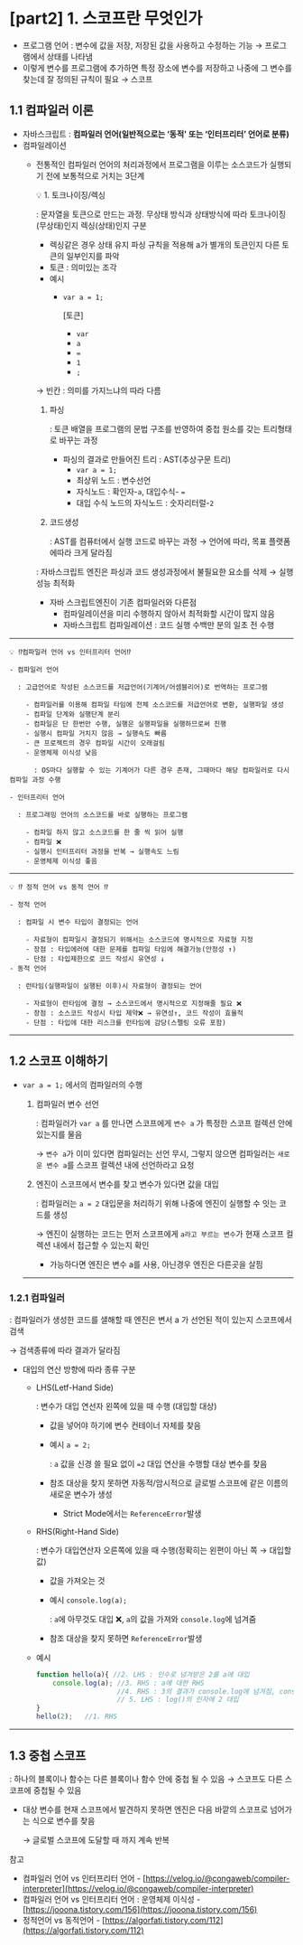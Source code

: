 # [part2] 1. 스코프란 무엇인가

- 프로그램 언어 : 변수에 값을 저장, 저장된 값을 사용하고 수정하는 기능 → 프로그램에서 상태를 나타냄
- 이렇게 변수를 프로그램에 추가하면 특정 장소에 변수를 저장하고 나중에 그 변수를 찾는데 잘 정의된 규칙이 필요 → 스코프

## 1.1 컴파일러 이론

- 자바스크립트 : **컴파일러 언어(**일반적으로는 **‘동적'** 또는 **‘인터프리터’ 언어**로 분류**)**
- 컴파일레이션
    - 전통적인 컴파일러 언어의 처리과정에서 프로그램을 이루는 소스코드가 실행되기 전에 보통적으로 거치는 3단계

        <aside>
        💡 1. 토크나이징/렉싱

      : 문자열을 토큰으로 만드는 과정. 무상태 방식과 상태방식에 따라 토크나이징(무상태)인지 렉싱(상태)인지 구분

        - 렉싱같은 경우 상태 유지 파싱 규칙을 적용해 a가 별개의 토큰인지 다른 토큰의 일부인지를 파악
        - 토큰 : 의미있는 조각
        - 예시
            - `var a = 1;`

              [토큰]

                - `var`
                - `a`
                - `=`
                - `1`
                - `;`

      → 빈칸 : 의미를 가지느냐의 따라 다름

        1. 파싱

           : 토큰 배열을 프로그램의 문법 구조를 반영하여 중첩 원소를 갖는 트리형태로 바꾸는 과정

            - 파싱의 결과로 만들어진 트리 : AST(추상구문 트리)
                - `var a = 1;`
                - 최상위 노드 : 변수선언
                - 자식노드 : 확인자-`a`, 대입수식- `=`
                - 대입 수식 노드의 자식노드 : 숫자리터럴-`2`
        2. 코드생성

           : AST를 컴퓨터에서 실행 코드로 바꾸는 과정 → 언어에 따라, 목표 플랫폼에따라 크게 달라짐

        </aside>

      : 자바스크립트 엔진은 파싱과 코드 생성과정에서 불필요한 요소를 삭제 → 실행 성능 최적화

        - 자바 스크립트엔진이 기존 컴파일러와 다른점
            - 컴파일레이션을 미리 수행하지 않아서 최적화할 시간이 많지 않음
            - 자바스크립트 컴파일레이션 : 코드 실행 수백만 분의 일초 전 수행
---
    💡 ⁉️컴파일러 언어 vs 인터프리터 언어⁉️

    - 컴파일러 언어

      : 고급언어로 작성된 소스코드를 저급언어(기계어/어셈블리어)로 번역하는 프로그램

        - 컴파일러를 이용해 컴파일 타임에 전체 소스코드를 저급언어로 변환, 실행파일 생성
        - 컴파일 단계와 실행단계 분리
        - 컴파일은 단 한번만 수행, 실행은 실행파일을 실행하므로써 진행
        - 실행시 컴파일 거치지 않음 → 실행속도 빠름
        - 큰 프로젝트의 경우 컴파일 시간이 오래걸림
        - 운영체제 이식성 낮음

          : OS마다 실행할 수 있는 기계어가 다른 경우 존재, 그때마다 해당 컴파일러로 다시 컴파일 과정 수행

    - 인터프리터 언어

      : 프로그래밍 언어의 소스코드를 바로 실행하는 프로그램

        - 컴파일 하지 않고 소스코드를 한 줄 씩 읽어 실행
        - 컴파일 ❌
        - 실행시 인터프리터 과정을 반복 → 실행속도 느림
        - 운영체제 이식성 좋음

 ---
    💡 ⁉️ 정적 언어 vs 동적 언어 ⁉️

    - 정적 언어

      : 컴파일 시 변수 타입이 결정되는 언어

        - 자료형이 컴파일시 결정되기 위해서는 소스코드에 명시적으로 자료형 지정
        - 장점 : 타입에러에 대한 문제를 컴파일 타임에 해결가능(안정성 ↑)
        - 단점 : 타입제한으로 코드 작성시 유연성 ↓
    - 동적 언어

      : 런타임(실행파일이 실행된 이후)시 자료형이 결정되는 언어

        - 자료형이 런타임에 결정 → 소스코드에서 명시적으로 지정해줄 필요 ❌
        - 장점 : 소스코드 작성시 타입 제약❌ → 유연성↑, 코드 작성이 효율적
        - 단점 : 타입에 대한 리스크를 런타임에 감당(스펠링 오류 포함)


---

## 1.2 스코프 이해하기

- `var a = 1;` 에서의 컴파일러의 수행
    1. 컴파일러 변수 선언

       : 컴파일러가 `var a` 를 만나면 스코프에게 `변수 a` 가 특정한 스코프 컬렉션 안에 있는지를 물음

       → `변수 a`가 이미 있다면 컴파일러는 선언 무시, 그렇지 않으면 컴파일러는 `새로운 변수 a`를 스코프 컬렉션 내에 선언하라고 요청

    2. 엔진이 스코프에서 변수를 찾고 변수가 있다면 값을 대입

       : 컴파일러는 `a = 2` 대입문을 처리하기 위해 나중에 엔진이 실행할 수 잇는 코드를 생성

       → 엔진이 실행하는 코드는 먼저 스코프에게 `a라고 부르는 변수`가 현재 스코프 컬렉션 내에서 접근할 수 있는지 확인

        - 가능하다면 엔진은 변수 a를 사용, 아닌경우 엔진은 다른곳을 살핌

    ---


### 1.2.1 컴파일러

: 컴파일러가 생성한 코드를 샐해할 때 엔진은 변서 a 가 선언된 적이 있는지 스코프에서 검색

→ 검색종류에 따라 결과가 달라짐

- 대입의 연산 방향에 따라 종류 구분
    - LHS(Letf-Hand Side)

      : 변수가 대입 연선자 왼쪽에 있을 때 수행 (대입할 대상)

        - 값을 넣어야 하기에 변수 컨테이너 자체를 찾음
        - 예시 `a = 2;`

          : `a` 값을 신경 쓸 필요 없이 `=2` 대입 연산을 수행할 대상 변수를 찾음

        - 참조 대상을 찾지 못하면 자동적/암시적으로 글로벌 스코프에 같은 이름의 새로운 변수가 생성
            - Strict Mode에서는 `ReferenceError`발생
    - RHS(Right-Hand Side)

      : 변수가 대입연산자 오른쪽에 있을 때 수행(정확히는 왼편이 아닌 쪽 → 대입할 값)

        - 값을 가져오는 것
        - 예시 `console.log(a);`

          : `a`에 아무것도 대입 ❌, `a`의 값을 가져와 `console.log`에 넘겨줌

        - 참조 대상을 찾지 못하면 `ReferenceError`발생
    - 예시

        ```jsx
        function hello(a){ //2. LHS : 인수로 넘겨받은 2를 a에 대입
            console.log(a); //3. RHS : a에 대한 RHS
                            //4. RHS : 3의 결과가 console.log에 넘겨짐, console 객체를 RHS하여 log 메서드를 확인 
                            // 5. LHS : log()의 인자에 2 대입
        }
        hello(2);   //1. RHS
        ```


---

## 1.3 중첩 스코프

: 하나의 블록이나 함수는 다른 블록이나 함수 안에 중첩 될 수 있음 → 스코프도 다른 스코프에 중첩될 수 있음

- 대상 변수를 현재 스코프에서 발견하지 못하면 엔진은 다음 바깥의 스코프로 넘어가는 식으로 변수를 찾음

  → 글로벌 스코프에 도달할 때 까지 계속 반복


참고

- 컴파일러 언어 vs 인터프리터 언어 - [https://velog.io/@congaweb/compiler-interpreter](https://velog.io/@congaweb/compiler-interpreter)
- 컴파일러 언어 vs 인터프리터 언어 : 운영체제 이식성 - [https://jooona.tistory.com/156](https://jooona.tistory.com/156)
- 정적언어 vs 동적언어 - [https://algorfati.tistory.com/112](https://algorfati.tistory.com/112)